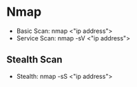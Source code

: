 # Nmap

- Basic Scan: nmap <"ip address">
- Service Scan: nmap -sV <"ip address">


## Stealth Scan

- Stealth: nmap -sS <"ip address">
